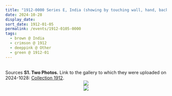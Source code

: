 ```yaml
---
title: "1912-0000 Series E, India (showing by touching wall, hand, back or left side view, white, stripes, Sahaja Yoginī)"
date: 2024-10-28
display_date: 
sort_date: 1912-01-05
permalink: /events/1912-0105-0000
tags:
  - brown @ India
  - crimson @ 1912
  - deeppink @ Other
  - green @ 1912-01
---
```


<br>

<wave-list>
  <list-title color="DarkSeaGreen" width="40">Sources</list-title>
  <list-item color="BlanchedAlmond"  width="280"><b>S1. Two Photos.</b> Link to the gallery to which they were uploaded on 2024-1028: <a href="https://eternalmoments.smugmug.com/Collections/Raj-Kunwar-Raul-Collection/1912">Collection 1912</a>.</list-item>
</wave-list>

<div style="text-align: center"><img src="https://pub-bcc3cbe9b1e94ba1ac28915f7a3900fa.r2.dev/1912-0000_Series_E_India_(showing_by_touching_wall_hand_back_or_left_side_view_white_stripes_Sahaja_Yogini)_01_(Mahipalsingh_Jaisingh_Raul_Collection_scanned_by_Ankit_Khare).jpg" /></div>

<div style="text-align: center"><img src="https://pub-bcc3cbe9b1e94ba1ac28915f7a3900fa.r2.dev/1912-0000_Series_E_India_(showing_by_touching_wall_hand_back_or_left_side_view_white_stripes_Sahaja_Yogini)_02_(Mahipalsingh_Jaisingh_Raul_Collection_scanned_by_Ankit_Khare).jpg" /></div>